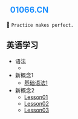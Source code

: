 <font color="#1E90FF">&nbsp;&nbsp;01066.CN</font>
---

:gift_heart: `Practice makes perfect.`  

## 英语学习


- 语法
  - []()
- 新概念1
  - [基础语法1](/新概念英语/新概念1/时态@一般现在时.md)
- 新概念2
  - [Lesson01](/新概念英语/新概念2/Lesson01.md)
  - [Lesson02](/新概念英语/新概念2/Lesson02.md)
  - [Lesson03](/新概念英语/新概念2/Lesson03.md)
